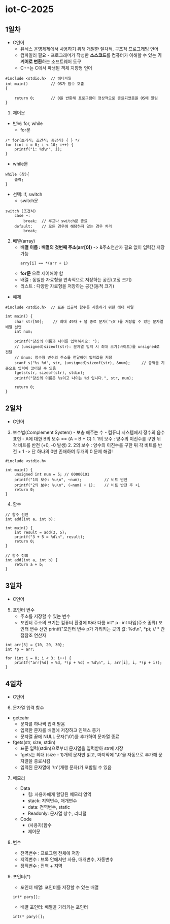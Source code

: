 # iot-C-2025
## 1일차
- C언어
    - 유닉스 운영체제에서 사용하기 위해 개발한 절차적, 구조적 프로그래밍 언어
    - 컴파일러 필요 - 프로그래머가 작성한 **소스코드**를 컴퓨터가 이해할 수 있는 **기계어로 변환**하는 소프트웨어 도구
    - C++는 C에서 파생된 객체 지향형 언어 

```
#include <stdio.h>  // 헤더파일
int main()          // OS가 함수 호출
{
    
    return 0;       // 0을 반환해 프로그램이 정상적으로 종료되었음을 OS에 알림
}
```

1. 제어문
- 반복: for, while
    - for문
```
/* for(초기식; 조건식; 증감식) { } */
for (int i = 0; i < 10; i++) {
	printf("i: %d\n", i);
}
```
- while문
```
while (참){
    출력;
}
```
- 선택: if, switch
    - switch문
```
switch (조건식)
    case ~:
        break;  // 루프나 switch문 종료
    default:    // 모든 경우에 해당하지 않는 경우 처리
        break;
```

2. 배열(array)
    - **배열 이름 : 배열의 첫번째 주소(arr[0])** -> &주소연산자 필요 없이 입력값 저장 가능
        ```
        arry[i] == *(arr + 1)
        ```
    - **for문** 으로 제어해야 함
    - 배열 : 동일한 자료형을 연속적으로 저장하는 공간(고정 크기)
    - 리스트 : 다양한 자료형을 저장하는 공간(동적 크기)
- 예제
```
#include <stdio.h>  // 표준 입출력 함수를 사용하기 위한 헤더 파일

int main() {
    char str[50];    // 최대 49자 + 널 종료 문자('\0')를 저장할 수 있는 문자열 배열 선언
    int num;

    printf("당신의 이름과 나이를 입력하시오: ");
    // (unsigned)sizeof(str): 문자열 입력 시 최대 크기(바이트)를 unsigned로 전달
    // &num: 정수형 변수의 주소를 전달하여 입력값을 저장   
    scanf_s("%s %d", str, (unsigned)sizeof(str), &num);     // 공백을 기준으로 입력이 끊어질 수 있음
    fgets(str, sizeof(str), stdin);
    printf("당신의 이름은 %s이고 나이는 %d 입니다.", str, num);

    return 0;
}
```


## 2일차
- C언어
3. 보수법(Complement System)
        - 보충 해주는 수 - 컴퓨터 시스템에서 정수의 음수 표현
        - A에 대한 B의 보수 == (A = B + C)
        1. 1의 보수 : 양수의 이진수를 구한 뒤 각 비트를 반전 (+0, -0 발생)
        2. 2의 보수 : 양수의 이진수를 구한 뒤 각 비트를 반전 + 1 -> 단 하나의 0만 존재하여 두개의 0 문제 해결!
```
#include <stdio.h>

int main() {
    unsigned int num = 5; // 00000101
    printf("1의 보수: %u\n", ~num);          // 비트 반전
    printf("2의 보수: %u\n", (~num) + 1);    // 비트 반전 후 +1
    return 0;
}
```
4. 함수 
```
// 함수 선언
int add(int a, int b);

int main() {
    int result = add(3, 5);
    printf("3 + 5 = %d\n", result);
    return 0;
}

// 함수 정의
int add(int a, int b) {
    return a + b;
}
```


## 3일차 
- C언어
5. 포인터 변수 
    - 주소를 저장할 수 있는 변수
    - 포인터 주소의 크기는 컴퓨터 환경에 따라 다름 
        int* p : int 타입(주소 종류) 포인터 변수 선언
        printf("포인터 변수 p가 가리키는 곳의 값: %d\n", *p);	// * 간접참조 연산자
```
int arr[3] = {10, 20, 30};
int *p = arr;

for (int i = 0; i < 3; i++) {
    printf("arr[%d] = %d, *(p + %d) = %d\n", i, arr[i], i, *(p + i));
}
```


## 4일차
- C언어
6. 문자열 입력 함수
- getcahr 
    - 문자를 하나씩 입력 받음
    - 입력한 문자를 배열에 저장하고 인덱스 증가
    - 문자열 끝에 NULL 문자('\0')를 추가하여 문자열 종료
- fgets(str, size, stdin) 
    - 표준 입력(stdin)으로부터 문자열을 입력받아 str에 저장
    - fgets는 최대 (size - 1)개의 문자만 읽고, 마지막에 '\0'을 자동으로 추가해 문자열을 종료시킴
    - 입력된 문자열에 '\n'(개행 문자)가 포함될 수 있음

7. 메모리
    - Data
        - 힙: 사용자에게 할당된 메모리 영역
        - stack: 지역변수, 매개변수
        - data: 전역변수, static
        - Readonly: 문자열 상수, 리터럴
    - Code
        - (사용자)함수
        - 제어문
        
8. 변수
    - 전역변수 : 프로그램 전체에 저장
    - 지역변수 : 브록 안에서만 사용, 매개변수, 자동변수
    - 정적변수 : 전역 + 지역

9. 포인터(*)
    - 포인터 배열: 포인터를 저장할 수 있는 배열 
    ```
    int* pary[];
    ```
    - 배열 포인터: 배열을 가리키는 포인터
    ```
    int(* pary)[];
    ```